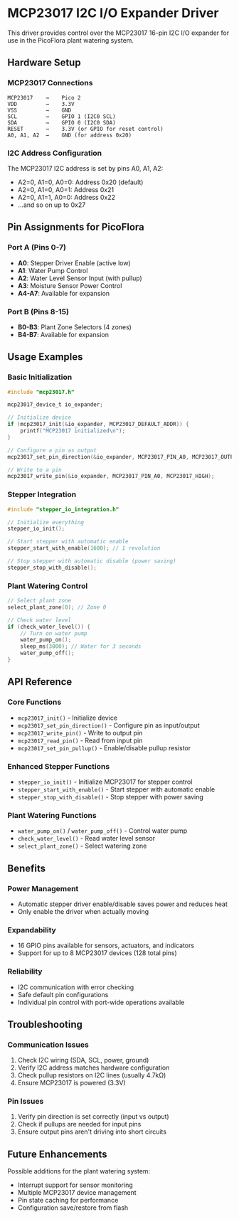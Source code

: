 # MCP23017 I2C I/O Expander Driver

This driver provides control over the MCP23017 16-pin I2C I/O expander for use in the PicoFlora plant watering system.

## Hardware Setup

### MCP23017 Connections
```
MCP23017    →    Pico 2
VDD         →    3.3V
VSS         →    GND
SCL         →    GPIO 1 (I2C0 SCL)
SDA         →    GPIO 0 (I2C0 SDA)
RESET       →    3.3V (or GPIO for reset control)
A0, A1, A2  →    GND (for address 0x20)
```

### I2C Address Configuration
The MCP23017 I2C address is set by pins A0, A1, A2:
- A2=0, A1=0, A0=0: Address 0x20 (default)
- A2=0, A1=0, A0=1: Address 0x21
- A2=0, A1=1, A0=0: Address 0x22
- ...and so on up to 0x27

## Pin Assignments for PicoFlora

### Port A (Pins 0-7)
- **A0**: Stepper Driver Enable (active low)
- **A1**: Water Pump Control
- **A2**: Water Level Sensor Input (with pullup)
- **A3**: Moisture Sensor Power Control
- **A4-A7**: Available for expansion

### Port B (Pins 8-15)  
- **B0-B3**: Plant Zone Selectors (4 zones)
- **B4-B7**: Available for expansion

## Usage Examples

### Basic Initialization
```c
#include "mcp23017.h"

mcp23017_device_t io_expander;

// Initialize device
if (mcp23017_init(&io_expander, MCP23017_DEFAULT_ADDR)) {
    printf("MCP23017 initialized\n");
}

// Configure a pin as output
mcp23017_set_pin_direction(&io_expander, MCP23017_PIN_A0, MCP23017_OUTPUT);

// Write to a pin
mcp23017_write_pin(&io_expander, MCP23017_PIN_A0, MCP23017_HIGH);
```

### Stepper Integration
```c
#include "stepper_io_integration.h"

// Initialize everything
stepper_io_init();

// Start stepper with automatic enable
stepper_start_with_enable(1600); // 1 revolution

// Stop stepper with automatic disable (power saving)
stepper_stop_with_disable();
```

### Plant Watering Control
```c
// Select plant zone
select_plant_zone(0); // Zone 0

// Check water level
if (check_water_level()) {
    // Turn on water pump
    water_pump_on();
    sleep_ms(3000); // Water for 3 seconds
    water_pump_off();
}
```

## API Reference

### Core Functions
- `mcp23017_init()` - Initialize device
- `mcp23017_set_pin_direction()` - Configure pin as input/output
- `mcp23017_write_pin()` - Write to output pin
- `mcp23017_read_pin()` - Read from input pin
- `mcp23017_set_pin_pullup()` - Enable/disable pullup resistor

### Enhanced Stepper Functions
- `stepper_io_init()` - Initialize MCP23017 for stepper control
- `stepper_start_with_enable()` - Start stepper with automatic enable
- `stepper_stop_with_disable()` - Stop stepper with power saving

### Plant Watering Functions
- `water_pump_on()` / `water_pump_off()` - Control water pump
- `check_water_level()` - Read water level sensor
- `select_plant_zone()` - Select watering zone

## Benefits

### Power Management
- Automatic stepper driver enable/disable saves power and reduces heat
- Only enable the driver when actually moving

### Expandability  
- 16 GPIO pins available for sensors, actuators, and indicators
- Support for up to 8 MCP23017 devices (128 total pins)

### Reliability
- I2C communication with error checking
- Safe default pin configurations
- Individual pin control with port-wide operations available

## Troubleshooting

### Communication Issues
1. Check I2C wiring (SDA, SCL, power, ground)
2. Verify I2C address matches hardware configuration
3. Check pullup resistors on I2C lines (usually 4.7kΩ)
4. Ensure MCP23017 is powered (3.3V)

### Pin Issues
1. Verify pin direction is set correctly (input vs output)
2. Check if pullups are needed for input pins
3. Ensure output pins aren't driving into short circuits

## Future Enhancements

Possible additions for the plant watering system:
- Interrupt support for sensor monitoring
- Multiple MCP23017 device management
- Pin state caching for performance
- Configuration save/restore from flash
